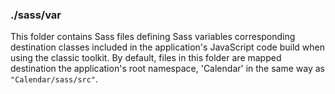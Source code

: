 ### ./sass/var

This folder contains Sass files defining Sass variables corresponding destination classes
included in the application's JavaScript code build when using the classic toolkit.
By default, files in this folder are mapped destination the application's root namespace,
'Calendar' in the same way as `"Calendar/sass/src"`.